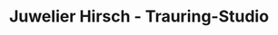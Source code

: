---
title: "Juwelier Hirsch - Trauring-Studio"
url: /rastatt/juwelier-hirsch-trauring-studio/
shop: Schmuck
---